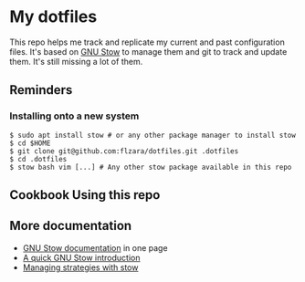 # My dotfiles

This repo helps me track and replicate my current and past configuration files.  It's based on [GNU Stow](http://www.gnu.org/software/stow/) to  manage them  and git to track and update them.
It's still missing a lot of them.

## Reminders 

### Installing onto a new system

    $ sudo apt install stow # or any other package manager to install stow
    $ cd $HOME
    $ git clone git@github.com:flzara/dotfiles.git .dotfiles
    $ cd .dotfiles
    $ stow bash vim [...] # Any other stow package available in this repo 

## Cookbook Using this repo

## More documentation

- [GNU Stow documentation](http://www.gnu.org/software/stow/manual/stow.html) in one page
- [A quick GNU Stow introduction](http://brandon.invergo.net/news/2012-05-26-using-gnu-stow-to-manage-your-dotfiles.html)
- [Managing strategies with stow](https://taihen.org/managing-dotfiles-with-gnu-stow/)
